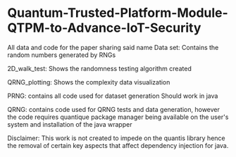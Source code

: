 # Quantum-Trusted-Platform-Module-QTPM-to-Advance-IoT-Security
All data and code for the paper sharing said name 
Data set: Contains the random numbers generated by RNGs

2D_walk_test: Shows the randomness testing algorithm created 

QRNG_plotting: Shows the complexity data visualization 

PRNG: contains all code used for dataset generation Should work in java 

QRNG: contains code used for QRNG tests and data generation, however the code requires quantique package manager being available on the user's system and installation of the java wrapper 

Disclaimer: This work is not created to impede on the quantis library hence the removal of certain key aspects that affect dependency injection for java.
